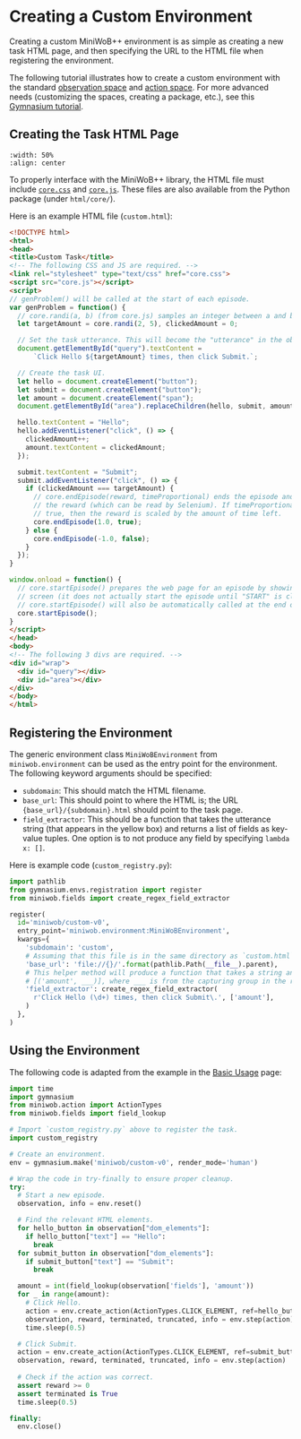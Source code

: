 # Creating a Custom Environment

Creating a custom MiniWoB++ environment is as simple as creating a new task HTML page, and then specifying the URL to the HTML file when registering the environment.

The following tutorial illustrates how to create a custom environment with the standard [observation space](/content/observation_space) and [action space](/content/action_space). For more advanced needs (customizing the spaces, creating a package, etc.), see this [Gymnasium tutorial](https://gymnasium.farama.org/tutorials/gymnasium_basics/environment_creation/).

## Creating the Task HTML Page

```{image} /_static/img/custom-environment-1.png
:width: 50%
:align: center
```

To properly interface with the MiniWoB++ library, the HTML file must include
[`core.css`](https://github.com/Farama-Foundation/miniwob-plusplus/blob/master/miniwob/html/core/core.css)
and
[`core.js`](https://github.com/Farama-Foundation/miniwob-plusplus/blob/master/miniwob/html/core/core.js).
These files are also available from the Python package (under `html/core/`).

Here is an example HTML file (`custom.html`):

```html
<!DOCTYPE html>
<html>
<head>
<title>Custom Task</title>
<!-- The following CSS and JS are required. -->
<link rel="stylesheet" type="text/css" href="core.css">
<script src="core.js"></script>
<script>
// genProblem() will be called at the start of each episode.
var genProblem = function() {
  // core.randi(a, b) (from core.js) samples an integer between a and b (inclusive).
  let targetAmount = core.randi(2, 5), clickedAmount = 0;

  // Set the task utterance. This will become the "utterance" in the observation.
  document.getElementById("query").textContent =
      `Click Hello ${targetAmount} times, then click Submit.`;

  // Create the task UI.
  let hello = document.createElement("button");
  let submit = document.createElement("button");
  let amount = document.createElement("span");
  document.getElementById("area").replaceChildren(hello, submit, amount);

  hello.textContent = "Hello";
  hello.addEventListener("click", () => {
    clickedAmount++;
    amount.textContent = clickedAmount;
  });

  submit.textContent = "Submit";
  submit.addEventListener("click", () => {
    if (clickedAmount === targetAmount) {
      // core.endEpisode(reward, timeProportional) ends the episode and sets
      // the reward (which can be read by Selenium). If timeProportional is
      // true, then the reward is scaled by the amount of time left.
      core.endEpisode(1.0, true);
    } else {
      core.endEpisode(-1.0, false);
    }
  });
}

window.onload = function() {
  // core.startEpisode() prepares the web page for an episode by showing the "START"
  // screen (it does not actually start the episode until "START" is clicked).
  // core.startEpisode() will also be automatically called at the end of each episode.
  core.startEpisode();
}
</script>
</head>
<body>
<!-- The following 3 divs are required. -->
<div id="wrap">
  <div id="query"></div>
  <div id="area"></div>
</div>
</body>
</html>
```

## Registering the Environment

The generic environment class `MiniWoBEnvironment` from `miniwob.environment` can be used as the entry point for the environment.
The following keyword arguments should be specified:

* `subdomain`: This should match the HTML filename.
* `base_url`: This should point to where the HTML is; the URL `{base_url}/{subdomain}.html` should point to the task page.
* `field_extractor`: This should be a function that takes the utterance string (that appears in the yellow box) and returns a list of fields as key-value tuples. One option is to not produce any field by specifying `lambda x: []`.

Here is example code (`custom_registry.py`):


```python
import pathlib
from gymnasium.envs.registration import register
from miniwob.fields import create_regex_field_extractor

register(
  id='miniwob/custom-v0',
  entry_point='miniwob.environment:MiniWoBEnvironment',
  kwargs={
    'subdomain': 'custom',
    # Assuming that this file is in the same directory as `custom.html`:
    'base_url': 'file://{}/'.format(pathlib.Path(__file__).parent),
    # This helper method will produce a function that takes a string and returns
    # [('amount', ___)], where ___ is from the capturing group in the regex.
    'field_extractor': create_regex_field_extractor(
      r'Click Hello (\d+) times, then click Submit\.', ['amount'],
    )
  },
)
```

## Using the Environment

The following code is adapted from the example in the [Basic Usage](/content/basic_usage) page:

```python
import time
import gymnasium
from miniwob.action import ActionTypes
from miniwob.fields import field_lookup

# Import `custom_registry.py` above to register the task.
import custom_registry

# Create an environment.
env = gymnasium.make('miniwob/custom-v0', render_mode='human')

# Wrap the code in try-finally to ensure proper cleanup.
try:
  # Start a new episode.
  observation, info = env.reset()

  # Find the relevant HTML elements.
  for hello_button in observation["dom_elements"]:
    if hello_button["text"] == "Hello":
      break
  for submit_button in observation["dom_elements"]:
    if submit_button["text"] == "Submit":
      break

  amount = int(field_lookup(observation['fields'], 'amount'))
  for _ in range(amount):
    # Click Hello.
    action = env.create_action(ActionTypes.CLICK_ELEMENT, ref=hello_button["ref"])
    observation, reward, terminated, truncated, info = env.step(action)
    time.sleep(0.5)

  # Click Submit.
  action = env.create_action(ActionTypes.CLICK_ELEMENT, ref=submit_button["ref"])
  observation, reward, terminated, truncated, info = env.step(action)
  
  # Check if the action was correct. 
  assert reward >= 0
  assert terminated is True
  time.sleep(0.5)

finally:
  env.close()
```
